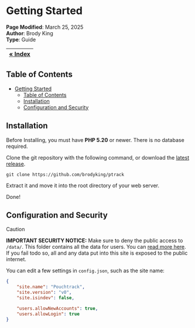 # Getting Started

**Page Modified**: March 25, 2025
\
**Author**: Brody King
\
**Type**: Guide

|**[« Index](/docs/index.md)** |
| --------------------------- | 

## Table of Contents

- [Getting Started](#getting-started)
  - [Table of Contents](#table-of-contents)
  - [Installation](#installation)
  - [Configuration and Security](#configuration-and-security)

## Installation

Before Installing, you must have **PHP 5.20** or newer. There is no database required.

Clone the git repository with the following command, or download the [latest release](https://github.com/brodyking/ptrack/releases).

```
git clone https://github.com/brodyking/ptrack
```

Extract it and move it into the root directory of your web server. 

Done!

## Configuration and Security

> [!CAUTION] 
> **IMPORTANT SECURITY NOTICE:** Make sure to deny the public access to `/data/`. This folder contains all the data for users. You can [read more here](/docs/references/database.md). If you fail todo so, all and any data put into this site is exposed to the public internet.

You can edit a few settings in `config.json`, such as the site name:

```json
{
    "site.name": "Pouchtrack", 
    "site.version": "v0",
    "site.isindev": false,

    "users.allowNewAccounts": true,
    "users.allowLogin": true
}
```
